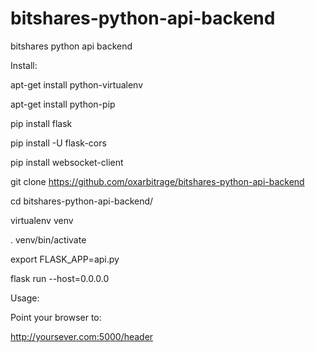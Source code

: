 # bitshares-python-api-backend
bitshares python api backend


Install:

apt-get install python-virtualenv

apt-get install python-pip

pip install flask

pip install -U flask-cors

pip install websocket-client

git clone https://github.com/oxarbitrage/bitshares-python-api-backend

cd bitshares-python-api-backend/

virtualenv venv

. venv/bin/activate

export FLASK_APP=api.py

flask run --host=0.0.0.0

Usage:

Point your browser to:

http://yoursever.com:5000/header





